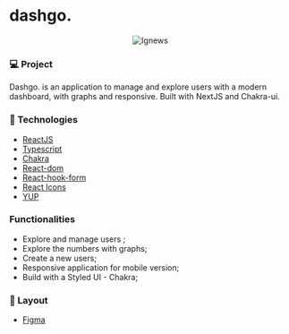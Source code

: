 # dashgo.

<p align="center">
 <img
  src="![new-dashgo-dashboard](https://user-images.githubusercontent.com/66570560/114091301-e635de00-988e-11eb-9fa6-747376668b83.png)"
  alt="Ignews" />
</p>

### :computer: Project

<p>Dashgo. is an application to manage and explore users with a modern dashboard, with graphs and responsive. Built with NextJS and Chakra-ui.</p>

### :rocket: Technologies
- [ReactJS](https://)
- [Typescript](https://)
- [Chakra](https://chakra-ui.com/)
- [React-dom](https://)
- [React-hook-form](https://)
- [React Icons](https://)
- [YUP](https://)

### Functionalities
<ul>
  <li>Explore and manage users ;</li>
  <li>Explore the numbers with graphs;</li>
  <li>Create a new users;</li>
  <li>Responsive application for mobile version;</li>
  <li>Build with a Styled UI - Chakra;</li>
</ul>

### :bookmark: Layout
- [Figma](https://www.figma.com/file/gl0fHkQgvaUfXNjuwGtDDs/ig.news?node-id=1%3A2)
